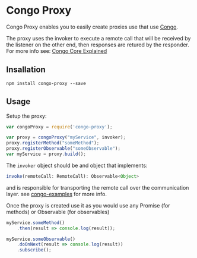 # Congo Proxy
Congo Proxy enables you to easily create proxies use that use [Congo](https://github.com/Soluto/congo-core).

The proxy uses the invoker to execute a remote call that will be received by the listener on the other end, then responses are retured by the responder. For more info see: [Congo Core Explained](https://github.com/Soluto/congo-core/blob/master/congo-core-java/README.md)

## Insallation
```
npm install congo-proxy --save
```

## Usage
Setup the proxy:
```javascript
var congoProxy = require('congo-proxy');

var proxy = congoProxy("myService", invoker);
proxy.registerMethod("someMethod");
proxy.registerObservable("someObservable");
var myService = proxy.build();
```
The ```invoker``` object should be and object that implements:
```javascript
invoke(remoteCall: RemoteCall): Observable<Object>
```
and is responsible for transporting the remote call over the communication layer. 
see [congo-examples](https://github.com/Soluto/congo-examples) for more info.

Once the proxy is created use it as you would use any Promise (for methods) or Observable (for observables)
```javascript
myService.someMethod()
    .then(result => console.log(result));

myService.someObservable()
    .doOnNext(result => console.log(result))
    .subscribe();
```
